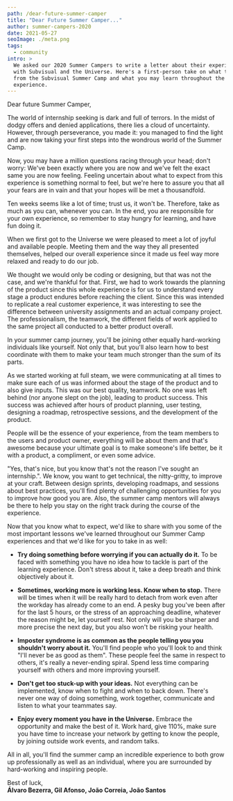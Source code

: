 ```yaml
---
path: /dear-future-summer-camper
title: "Dear Future Summer Camper..."
author: summer-campers-2020
date: 2021-05-27
seoImage: ./meta.png
tags:
  - community
intro: >
  We asked our 2020 Summer Campers to write a letter about their experience
  with Subvisual and the Universe. Here's a first-person take on what to expect
  from the Subvisual Summer Camp and what you may learn throughout the
  experience.
---
```


Dear future Summer Camper,

The world of internship seeking is dark and full of terrors. In the midst of
dodgy offers and denied applications, there lies a cloud of uncertainty.
However, through perseverance, you made it: you managed to find the light and
are now taking your first steps into the wondrous world of the Summer Camp. 

Now, you may have a million questions racing through your head; don't worry:
We've been exactly where you are now and we've felt the exact same you are now
feeling. Feeling uncertain about what to expect from this experience is
something normal to feel, but we're here to assure you that all your fears are
in vain and that your hopes will be met a thousandfold.

Ten weeks seems like a lot of time; trust us, it won't be. Therefore, take as
much as you can, whenever you can. In the end, you are responsible for your own
experience, so remember to stay hungry for learning, and have fun doing it.

When we first got to the Universe we were pleased to meet a lot of joyful and
available people. Meeting them and the way they all presented themselves,
helped our overall experience since it made us feel way more relaxed and ready
to do our job.

We thought we would only be coding or designing, but that was not the case, and
we're thankful for that. First, we had to work towards the planning of the
product since this whole experience is for us to understand every stage a
product endures before reaching the client. Since this was intended to
replicate a real customer experience, it was interesting to see the difference
between university assignments and an actual company project. The
professionalism, the teamwork, the different fields of work applied to the same
project all conducted to a better product overall. 

In your summer camp journey, you'll be joining other equally hard-working
individuals like yourself. Not only that, but you'll also learn how to best
coordinate with them to make your team much stronger than the sum of its parts.

As we started working at full steam, we were communicating at all times to make
sure each of us was informed about the stage of the product and to also give
inputs. This was our best quality, teamwork. No one was left behind (nor anyone
slept on the job), leading to product success. This success was achieved after
hours of product planning, user testing, designing a roadmap, retrospective
sessions, and the development of the product.

People will be the essence of your experience, from the team members to the
users and product owner, everything will be about them and that's awesome
because your ultimate goal is to make someone's life better, be it with a
product, a compliment, or even some advice.

"Yes, that's nice, but you know that's not the reason I've sought an
internship.". We know, you want to get technical, the nitty-gritty,  to improve
at your craft. Between design sprints, developing roadmaps, and sessions about
best practices, you'll find plenty of challenging opportunities for you to
improve how good you are. Also, the summer camp mentors will always be there to
help you stay on the right track during the course of the experience. 

Now that you know what to expect, we'd like to share with you some of the most
important lessons we've learned throughout our Summer Camp experiences and that
we'd like for you to take in as well:


- **Try doing something before worrying if you can actually do it.** To be
  faced with something you have no idea how to tackle is part of the learning
  experience. Don't stress about it, take a deep breath and think objectively
  about it.

- **Sometimes, working more is working less. Know when to stop.** There will be
  times when it will be really hard to detach from work even after the workday
  has already come to an end. A pesky bug you've been after for the last 5
  hours, or the stress of an approaching deadline, whatever the reason might
  be, let yourself rest. Not only will you be sharper and more precise the next
  day, but you also won't be risking your health.

- **Imposter syndrome is as common as the people telling you you shouldn't
  worry about it.** You'll find people who you'll look to and think "I'll never
  be as good as them". These people feel the same in respect to others, it's
  really a never-ending spiral. Spend less time comparing yourself with others
  and more improving yourself.

- **Don't get too stuck-up with your ideas.** Not everything can be
  implemented, know when to fight and when to back down. There's never one way
  of doing something, work together, communicate and listen to what your
  teammates say. 

- **Enjoy every moment you have in the Universe.** Embrace the opportunity and
  make the best of it. Work hard, give 110%, make sure you have time to
  increase your network by getting to know the people, by joining outside work
  events, and random talks.

All in all, you'll find the summer camp an incredible experience to both grow
up professionally as well as an individual, where you are surrounded by
hard-working and inspiring people.

Best of luck,<br>
**Álvaro Bezerra, Gil Afonso, João Correia, João Santos**


